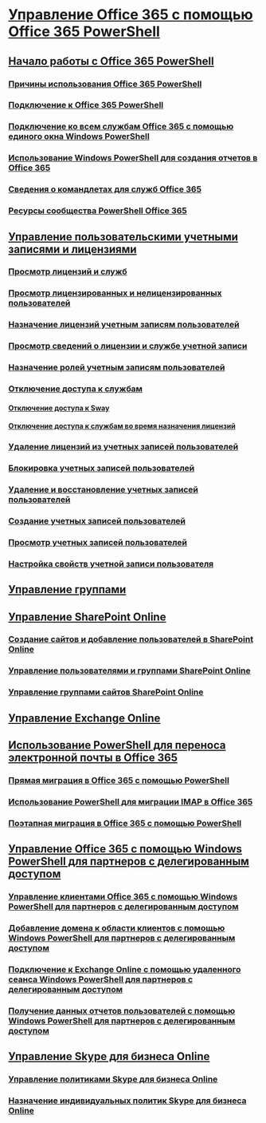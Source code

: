 
# [Управление Office 365 с помощью Office 365 PowerShell](manage-office-365-with-office-365-powershell.md)
## [Начало работы с Office 365 PowerShell](getting-started-with-office-365-powershell.md)
### [Причины использования Office 365 PowerShell](why-you-need-to-use-office-365-powershell.md)
### [Подключение к Office 365 PowerShell](connect-to-office-365-powershell.md)
### [Подключение ко всем службам Office 365 с помощью единого окна Windows PowerShell](connect-to-all-office-365-services-in-a-single-windows-powershell-window.md)
### [Использование Windows PowerShell для создания отчетов в Office 365](use-windows-powershell-to-create-reports-in-office-365.md)
### [Сведения о командлетах для служб Office 365](cmdlet-references-for-office-365-services.md)
### [Ресурсы сообщества PowerShell Office 365](office-365-powershell-community-resources.md)
## [Управление пользовательскими учетными записями и лицензиями](manage-user-accounts-and-licenses-with-office-365-powershell.md)
### [Просмотр лицензий и служб](view-licenses-and-services-with-office-365-powershell.md)
### [Просмотр лицензированных и нелицензированных пользователей](view-licensed-and-unlicensed-users-with-office-365-powershell.md)
### [Назначение лицензий учетным записям пользователей](assign-licenses-to-user-accounts-with-office-365-powershell.md)
### [Просмотр сведений о лицензии и службе учетной записи](view-account-license-and-service-details-with-office-365-powershell.md)
### [Назначение ролей учетным записям пользователей](assign-roles-to-user-accounts-with-office-365-powershell.md)
### [Отключение доступа к службам](disable-access-to-services-with-office-365-powershell.md)
#### [Отключение доступа к Sway](disable-access-to-sway-with-office-365-powershell.md)
#### [Отключение доступа к службам во время назначения лицензий](disable-access-to-services-while-assigning-user-licenses.md)
### [Удаление лицензий из учетных записей пользователей](remove-licenses-from-user-accounts-with-office-365-powershell.md)
### [Блокировка учетных записей пользователей](block-user-accounts-with-office-365-powershell.md)
### [Удаление и восстановление учетных записей пользователей](delete-and-restore-user-accounts-with-office-365-powershell.md)
### [Создание учетных записей пользователей](create-user-accounts-with-office-365-powershell.md)
### [Просмотр учетных записей пользователей](view-user-accounts-with-office-365-powershell.md)
### [Настройка свойств учетной записи пользователя](configure-user-account-properties-with-office-365-powershell.md)
## [Управление группами](manage-office-365-groups-with-powershell.md)
## [Управление SharePoint Online](manage-sharepoint-online-with-office-365-powershell.md)
### [Создание сайтов и добавление пользователей в SharePoint Online](create-sharepoint-sites-and-add-users-with-powershell.md)
### [Управление пользователями и группами SharePoint Online](manage-sharepoint-users-and-groups-with-powershell.md)
### [Управление группами сайтов SharePoint Online](manage-sharepoint-site-groups-with-powershell.md)
## [Управление Exchange Online](manage-exchange-online-with-office-365-powershell.md)
## [Использование PowerShell для переноса электронной почты в Office 365](use-powershell-for-email-migration-to-office-365.md)
### [Прямая миграция в Office 365 с помощью PowerShell](use-powershell-to-perform-a-cutover-migration-to-office-365.md)
### [Использование PowerShell для миграции IMAP в Office 365](use-powershell-to-perform-an-imap-migration-to-office-365.md)
### [Поэтапная миграция в Office 365 с помощью PowerShell](use-powershell-to-perform-a-staged-migration-to-office-365.md)
## [Управление Office 365 с помощью Windows PowerShell для партнеров с делегированным доступом](manage-office-365-with-windows-powershell-for-delegated-access-permissions-dap-p.md)
### [Управление клиентами Office 365 с помощью Windows PowerShell для партнеров с делегированным доступом](manage-office-365-tenants-with-windows-powershell-for-delegated-access-permissio.md)
### [Добавление домена к области клиентов с помощью Windows PowerShell для партнеров с делегированным доступом](add-a-domain-to-a-client-tenancy-with-windows-powershell-for-delegated-access-pe.md)
### [Подключение к Exchange Online с помощью удаленного сеанса Windows PowerShell для партнеров с делегированным доступом](connect-to-exchange-online-tenants-with-remote-windows-powershell-for-delegated.md)
### [Получение данных отчетов пользователей с помощью Windows PowerShell для партнеров с делегированным доступом](retrieve-customer-tenant-reporting-data-with-windows-powershell-for-delegated-ac.md)
## [Управление Skype для бизнеса Online](manage-skype-for-business-online-with-office-365-powershell.md)
### [Управление политиками Skype для бизнеса Online](manage-skype-for-business-online-policies-with-office-365-powershell.md)
### [Назначение индивидуальных политик Skype для бизнеса Online](assign-per-user-skype-for-business-online-policies-with-office-365-powershell.md)

